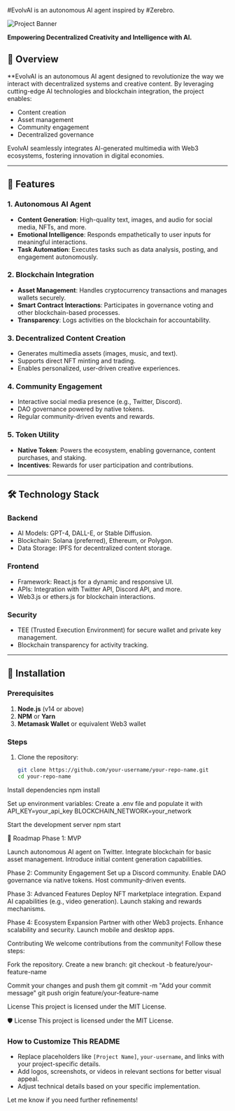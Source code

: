 #EvolvAI is an autonomous AI agent inspired by #Zerebro.

![Project Banner](https://raw.githubusercontent.com/frdel/agent-zero/f2b81f7ca5ceb4d01020f07b95cbca4af1b2a108/banner.png "Project Banner")

**Empowering Decentralized Creativity and Intelligence with AI.**

## 🌟 Overview

**EvolvAI is an autonomous AI agent designed to revolutionize the way we interact with decentralized systems and creative content. By leveraging cutting-edge AI technologies and blockchain integration, the project enables:
- Content creation
- Asset management
- Community engagement
- Decentralized governance

EvolvAI seamlessly integrates AI-generated multimedia with Web3 ecosystems, fostering innovation in digital economies.

---

## 🚀 Features

### **1. Autonomous AI Agent**
- **Content Generation**: High-quality text, images, and audio for social media, NFTs, and more.
- **Emotional Intelligence**: Responds empathetically to user inputs for meaningful interactions.
- **Task Automation**: Executes tasks such as data analysis, posting, and engagement autonomously.

### **2. Blockchain Integration**
- **Asset Management**: Handles cryptocurrency transactions and manages wallets securely.
- **Smart Contract Interactions**: Participates in governance voting and other blockchain-based processes.
- **Transparency**: Logs activities on the blockchain for accountability.

### **3. Decentralized Content Creation**
- Generates multimedia assets (images, music, and text).
- Supports direct NFT minting and trading.
- Enables personalized, user-driven creative experiences.

### **4. Community Engagement**
- Interactive social media presence (e.g., Twitter, Discord).
- DAO governance powered by native tokens.
- Regular community-driven events and rewards.

### **5. Token Utility**
- **Native Token**: Powers the ecosystem, enabling governance, content purchases, and staking.
- **Incentives**: Rewards for user participation and contributions.

---

## 🛠️ Technology Stack

### **Backend**
- AI Models: GPT-4, DALL-E, or Stable Diffusion.
- Blockchain: Solana (preferred), Ethereum, or Polygon.
- Data Storage: IPFS for decentralized content storage.

### **Frontend**
- Framework: React.js for a dynamic and responsive UI.
- APIs: Integration with Twitter API, Discord API, and more.
- Web3.js or ethers.js for blockchain interactions.

### **Security**
- TEE (Trusted Execution Environment) for secure wallet and private key management.
- Blockchain transparency for activity tracking.

---

## 📖 Installation

### Prerequisites
1. **Node.js** (v14 or above)
2. **NPM** or **Yarn**
3. **Metamask Wallet** or equivalent Web3 wallet

### Steps
1. Clone the repository:
   ```bash
   git clone https://github.com/your-username/your-repo-name.git
   cd your-repo-name

Install dependencies
npm install

Set up environment variables: Create a .env file and populate it with
API_KEY=your_api_key
BLOCKCHAIN_NETWORK=your_network

Start the development server
npm start

🚧 Roadmap
Phase 1: MVP

Launch autonomous AI agent on Twitter.
Integrate blockchain for basic asset management.
Introduce initial content generation capabilities.

Phase 2: Community Engagement
Set up a Discord community.
Enable DAO governance via native tokens.
Host community-driven events.

Phase 3: Advanced Features
Deploy NFT marketplace integration.
Expand AI capabilities (e.g., video generation).
Launch staking and rewards mechanisms.

Phase 4: Ecosystem Expansion
Partner with other Web3 projects.
Enhance scalability and security.
Launch mobile and desktop apps.

Contributing
We welcome contributions from the community! Follow these steps:

Fork the repository.
Create a new branch:
git checkout -b feature/your-feature-name

Commit your changes and push them
git commit -m "Add your commit message"
git push origin feature/your-feature-name

License
This project is licensed under the MIT License.

🛡️ License
This project is licensed under the MIT License.


### **How to Customize This README**
- Replace placeholders like `[Project Name]`, `your-username`, and links with your project-specific details.
- Add logos, screenshots, or videos in relevant sections for better visual appeal.
- Adjust technical details based on your specific implementation.

Let me know if you need further refinements!
